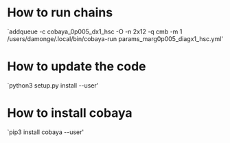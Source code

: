 # How to run chains
`addqueue -c cobaya_0p005_dx1_hsc -O -n 2x12 -q cmb -m 1 /users/damonge/.local/bin/cobaya-run params_marg0p005_diagx1_hsc.yml'

# How to update the code
`python3 setup.py install --user'

# How to install cobaya
`pip3 install cobaya --user'
